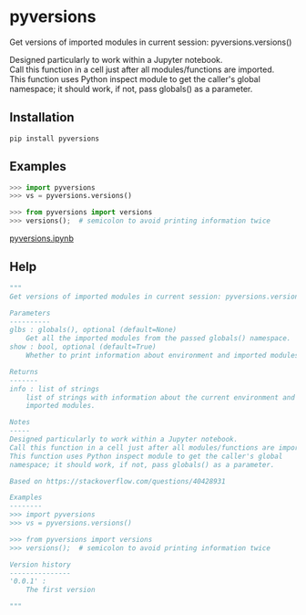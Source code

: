 # pyversions

Get versions of imported modules in current session: pyversions.versions()

Designed particularly to work within a Jupyter notebook.  
Call this function in a cell just after all modules/functions are imported.  
This function uses Python inspect module to get the caller's global namespace; it should work, if not, pass globals() as a parameter.

Installation
------------
```
pip install pyversions
```

Examples
--------
```python
>>> import pyversions
>>> vs = pyversions.versions()

>>> from pyversions import versions
>>> versions();  # semicolon to avoid printing information twice
```
[pyversions.ipynb](https://github.com/demotu/pyversions/blob/master/docs/pyversions.ipynb)

Help
----
```python
"""
Get versions of imported modules in current session: pyversions.versions()

Parameters
----------
glbs : globals(), optional (default=None)
    Get all the imported modules from the passed globals() namespace.
show : bool, optional (default=True)
    Whether to print information about environment and imported modules.

Returns
-------
info : list of strings
    list of strings with information about the current environment and
    imported modules.

Notes
-----
Designed particularly to work within a Jupyter notebook.
Call this function in a cell just after all modules/functions are imported.
This function uses Python inspect module to get the caller's global
namespace; it should work, if not, pass globals() as a parameter.

Based on https://stackoverflow.com/questions/40428931

Examples
--------
>>> import pyversions
>>> vs = pyversions.versions()

>>> from pyversions import versions
>>> versions();  # semicolon to avoid printing information twice

Version history
---------------
'0.0.1' :
    The first version

"""
```
